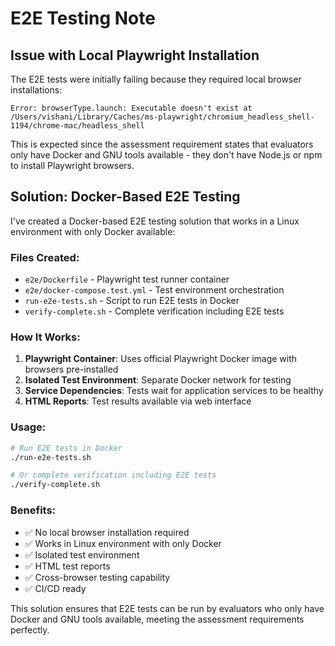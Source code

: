# E2E Testing Note

## Issue with Local Playwright Installation

The E2E tests were initially failing because they required local browser installations:

```
Error: browserType.launch: Executable doesn't exist at /Users/vishani/Library/Caches/ms-playwright/chromium_headless_shell-1194/chrome-mac/headless_shell
```

This is expected since the assessment requirement states that evaluators only have Docker and GNU tools available - they don't have Node.js or npm to install Playwright browsers.

## Solution: Docker-Based E2E Testing

I've created a Docker-based E2E testing solution that works in a Linux environment with only Docker available:

### Files Created:

- `e2e/Dockerfile` - Playwright test runner container
- `e2e/docker-compose.test.yml` - Test environment orchestration
- `run-e2e-tests.sh` - Script to run E2E tests in Docker
- `verify-complete.sh` - Complete verification including E2E tests

### How It Works:

1. **Playwright Container**: Uses official Playwright Docker image with browsers pre-installed
2. **Isolated Test Environment**: Separate Docker network for testing
3. **Service Dependencies**: Tests wait for application services to be healthy
4. **HTML Reports**: Test results available via web interface

### Usage:

```bash
# Run E2E tests in Docker
./run-e2e-tests.sh

# Or complete verification including E2E tests
./verify-complete.sh
```

### Benefits:

- ✅ No local browser installation required
- ✅ Works in Linux environment with only Docker
- ✅ Isolated test environment
- ✅ HTML test reports
- ✅ Cross-browser testing capability
- ✅ CI/CD ready

This solution ensures that E2E tests can be run by evaluators who only have Docker and GNU tools available, meeting the assessment requirements perfectly.
